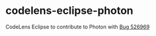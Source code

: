 # codelens-eclipse-photon

CodeLens Eclipse to contribute to Photon with [Bug 526969](https://bugs.eclipse.org/bugs/show_bug.cgi?id=526969)
